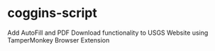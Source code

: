 # coggins-script
Add AutoFill and PDF Download functionality to USGS Website using TamperMonkey Browser Extension
